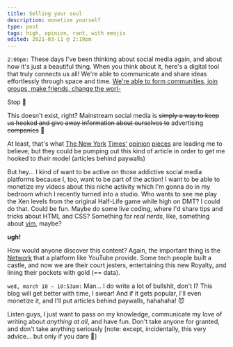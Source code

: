 ```yaml
---
title: Selling your soul
description: monetize yourself
type: post
tags: high, opinion, rant, with emojis
edited: 2021-03-11 @ 2:19pm
---
```


`2:00pm:` These days I've been thinking about social media again, and about how it's just a beautiful thing. When you think about it, here's a digital tool that truly connects us all! We're able to communicate and share ideas effortlessly through space and time. <a href="https://www.youtube.com/watch?v=DCyZYhobvc4" target="_blank" rel="noopener noreferrer">We're able to form communities, join groups, make friends, change the worl-</a>

Stop 🛑

This doesn't exist, right? Mainstream social media is ~~simply a way to keep us hooked and give away information about ourselves to~~ advertising ~~companies~~ 👀

At least, that's what
<a href="https://www.nytimes.com/2021/01/15/opinion/tech-hope-america.html" target="_blank" rel="noopener noreferrer">The New York</a>
<a href="https://www.nytimes.com/2021/03/06/opinion/data-tech-privacy-opt-in.html" target="_blank" rel="noopener noreferrer">Times'</a>
<a href="https://www.nytimes.com/2021/03/10/opinion/quit-internet.html" target="_blank" rel="noopener noreferrer">opinion</a>
<a href="https://www.nytimes.com/2021/02/04/opinion/michael-goldhaber-internet.html" target="_blank" rel="noopener noreferrer">pieces</a>
are leading me to believe; but they could be pumping out this kind of article in order to get me hooked to _their_ model (articles behind paywalls)

But hey... I kind of want to be active on those addictive social media platforms because I, too, want to be part of the action! I want to be able to monetize my videos about this niche activity which I'm gonna do in my bedroom which I recently turned into a studio. Who wants to see me play the Xen levels from the original Half-Life game while high on DMT? I could do that. Could be fun. Maybe do some live coding, where I'd share tips and tricks about HTML and CSS? Something for _real nerds_, like, something about <a href="https://www.vim.org/" target="_blank" rel="noreferrer noopener">vim</a>, maybe?

**ugh!**

How would anyone discover this content? Again, the important thing is the <a href="https://www.youtube.com/watch?v=MRuS3dxKK9U" target="_blank" rel="noopener noreferrer">Network</a> that a platform like YouTube provide. Some tech people built a castle, and now we are their court jesters, entertaining this new Royalty, and lining their pockets with gold (== data).

`wed, march 10 — 10:53am:` Man... I do write a lot of bullshit, don't I? This blog will get better with time, I swear! And if it gets popular, I'll even monetize it, and I'll put articles behind paywalls, hahahaha! 😈

Listen guys, I just want to pass on my knowledge, communicate my love of writing about _anything at all_, and have fun. Don't take anyone for granted, and don't take anything seriously [note: except, incidentally, this very advice... but only if you dare 🤪]
